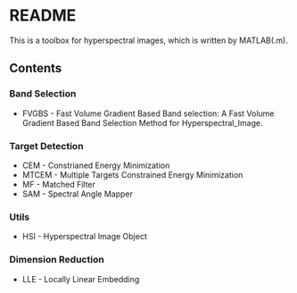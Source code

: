 # README
This is a toolbox for hyperspectral images, which is written by MATLAB(.m).

## Contents

### Band Selection
- FVGBS - Fast Volume Gradient Based Band selection: A Fast Volume Gradient Based Band Selection Method for Hyperspectral_Image.

### Target Detection

- CEM - Constrianed Energy Minimization 
- MTCEM - Multiple Targets Constrained Energy Minimization 
- MF - Matched Filter
- SAM - Spectral Angle Mapper

### Utils
- HSI - Hyperspectral Image Object

### Dimension Reduction
- LLE - Locally Linear Embedding
